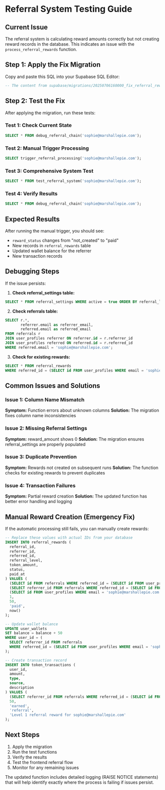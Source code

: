 # Referral System Testing Guide

## Current Issue
The referral system is calculating reward amounts correctly but not creating reward records in the database. This indicates an issue with the `process_referral_rewards` function.

## Step 1: Apply the Fix Migration

Copy and paste this SQL into your Supabase SQL Editor:

```sql
-- The content from supabase/migrations/20250706160000_fix_referral_rewards.sql
```

## Step 2: Test the Fix

After applying the migration, run these tests:

### Test 1: Check Current State
```sql
SELECT * FROM debug_referral_chain('sophie@marshallepie.com');
```

### Test 2: Manual Trigger Processing
```sql
SELECT trigger_referral_processing('sophie@marshallepie.com');
```

### Test 3: Comprehensive System Test
```sql
SELECT * FROM test_referral_system('sophie@marshallepie.com');
```

### Test 4: Verify Results
```sql
SELECT * FROM debug_referral_chain('sophie@marshallepie.com');
```

## Expected Results

After running the manual trigger, you should see:
- `reward_status` changes from "not_created" to "paid"
- New records in `referral_rewards` table
- Updated wallet balance for the referrer
- New transaction records

## Debugging Steps

If the issue persists:

1. **Check referral_settings table:**
```sql
SELECT * FROM referral_settings WHERE active = true ORDER BY referral_level;
```

2. **Check referrals table:**
```sql
SELECT r.*, 
       referrer.email as referrer_email,
       referred.email as referred_email
FROM referrals r
JOIN user_profiles referrer ON referrer.id = r.referrer_id
JOIN user_profiles referred ON referred.id = r.referred_id
WHERE referred.email = 'sophie@marshallepie.com';
```

3. **Check for existing rewards:**
```sql
SELECT * FROM referral_rewards 
WHERE referred_id = (SELECT id FROM user_profiles WHERE email = 'sophie@marshallepie.com');
```

## Common Issues and Solutions

### Issue 1: Column Name Mismatch
**Symptom:** Function errors about unknown columns
**Solution:** The migration fixes column name inconsistencies

### Issue 2: Missing Referral Settings
**Symptom:** reward_amount shows 0
**Solution:** The migration ensures referral_settings are properly populated

### Issue 3: Duplicate Prevention
**Symptom:** Rewards not created on subsequent runs
**Solution:** The function checks for existing rewards to prevent duplicates

### Issue 4: Transaction Failures
**Symptom:** Partial reward creation
**Solution:** The updated function has better error handling and logging

## Manual Reward Creation (Emergency Fix)

If the automatic processing still fails, you can manually create rewards:

```sql
-- Replace these values with actual IDs from your database
INSERT INTO referral_rewards (
  referral_id,
  referrer_id,
  referred_id,
  referral_level,
  token_amount,
  status,
  paid_at
) VALUES (
  (SELECT id FROM referrals WHERE referred_id = (SELECT id FROM user_profiles WHERE email = 'sophie@marshallepie.com')),
  (SELECT referrer_id FROM referrals WHERE referred_id = (SELECT id FROM user_profiles WHERE email = 'sophie@marshallepie.com')),
  (SELECT id FROM user_profiles WHERE email = 'sophie@marshallepie.com'),
  1,
  50,
  'paid',
  now()
);

-- Update wallet balance
UPDATE user_wallets 
SET balance = balance + 50
WHERE user_id = (
  SELECT referrer_id FROM referrals 
  WHERE referred_id = (SELECT id FROM user_profiles WHERE email = 'sophie@marshallepie.com')
);

-- Create transaction record
INSERT INTO token_transactions (
  user_id,
  amount,
  type,
  source,
  description
) VALUES (
  (SELECT referrer_id FROM referrals WHERE referred_id = (SELECT id FROM user_profiles WHERE email = 'sophie@marshallepie.com')),
  50,
  'earned',
  'referral',
  'Level 1 referral reward for sophie@marshallepie.com'
);
```

## Next Steps

1. Apply the migration
2. Run the test functions
3. Verify the results
4. Test the frontend referral flow
5. Monitor for any remaining issues

The updated function includes detailed logging (RAISE NOTICE statements) that will help identify exactly where the process is failing if issues persist.
